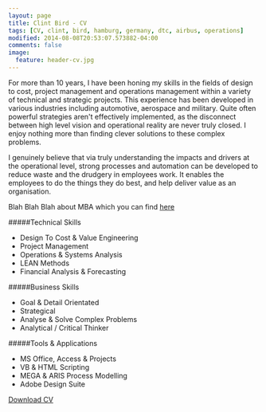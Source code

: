 ```yaml
---
layout: page
title: Clint Bird - CV
tags: [CV, clint, bird, hamburg, germany, dtc, airbus, operations]
modified: 2014-08-08T20:53:07.573882-04:00
comments: false
image:
  feature: header-cv.jpg
---
```

For more than 10 years, I have been honing my skills in the fields of design to cost, project management and operations management within a variety of technical and strategic projects. This experience has been developed in various industries including automotive, aerospace and military. Quite often powerful strategies aren't effectively implemented, as the disconnect between high level vision and operational reality are never truly closed. I enjoy nothing more than finding clever solutions to these complex problems.

I genuinely believe that via truly understanding the impacts and drivers at the operational level, strong processes and automation can be developed to reduce waste and the drudgery in employees work. It enables the employees to do the things they do best, and help deliver value as an organisation.

Blah Blah Blah about MBA which you can find [here](/mba)

#####Technical Skills
* Design To Cost & Value Engineering
* Project Management
* Operations & Systems Analysis
* LEAN Methods
* Financial Analysis & Forecasting

#####Business Skills
* Goal & Detail Orientated
* Strategical
* Analyse & Solve Complex Problems
* Analytical / Critical Thinker

#####Tools & Applications
* MS Office, Access & Projects
* VB & HTML Scripting
* MEGA & ARIS Process Modelling
* Adobe Design Suite

<a href="https://dl.dropboxusercontent.com/u/1161781/Clint%20Bird%20-%20CV%20-%20English.pdf" class="btn">Download CV</a>
